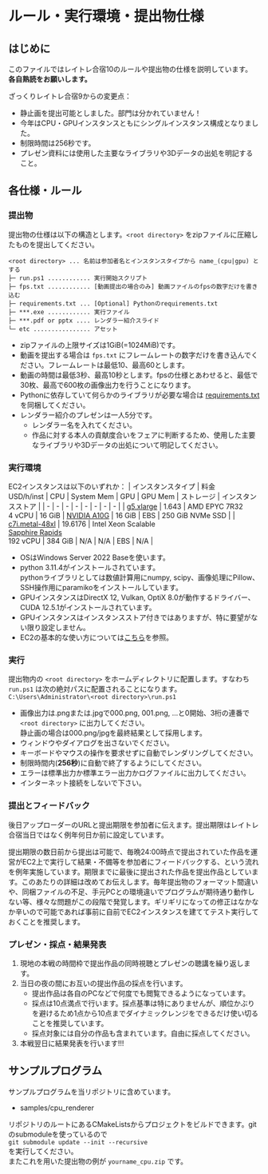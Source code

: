 # ルール・実行環境・提出物仕様

## はじめに
このファイルではレイトレ合宿10のルールや提出物の仕様を説明しています。\
**各自熟読をお願いします。**

ざっくりレイトレ合宿9からの変更点：

- 静止画を提出可能としました。部門は分かれていません！
- 今年はCPU・GPUインスタンスともにシングルインスタンス構成となりました。
- 制限時間は256秒です。
- プレゼン資料には使用した主要なライブラリや3Dデータの出処を明記すること。


## 各仕様・ルール

### 提出物
提出物の仕様は以下の構造とします。`<root directory>` をzipファイルに圧縮したものを提出してください。

```
<root directory> ... 名前は参加者名とインスタンスタイプから name_(cpu|gpu) とする
├─ run.ps1 ............ 実行開始スクリプト
├─ fps.txt ............ [動画提出の場合のみ] 動画ファイルのfpsの数字だけを書き込む
├─ requirements.txt ... [Optional] Pythonのrequirements.txt
├─ ***.exe ............ 実行ファイル
├─ ***.pdf or pptx .... レンダラー紹介スライド
└─ etc ................ アセット
```

- zipファイルの上限サイズは1GiB(=1024MiB)です。
- 動画を提出する場合は `fps.txt` にフレームレートの数字だけを書き込んでください。フレームレートは最低10、最高60とします。
- 動画の時間は最低3秒、最高10秒とします。fpsの仕様とあわせると、最低で30枚、最高で600枚の画像出力を行うことになります。
- Pythonに依存していて何らかのライブラリが必要な場合は [requirements.txt](https://note.nkmk.me/python-pip-install-requirements/) を同梱してください。
- レンダラー紹介のプレゼンは一人5分です。
  - レンダラー名を入れてください。
  - 作品に対する本人の貢献度合いをフェアに判断するため、使用した主要なライブラリや3Dデータの出処について明記してください。

### 実行環境

EC2インスタンスは以下のいずれか：
| インスタンスタイプ | 料金<br/>USD/h/inst | CPU | System Mem | GPU | GPU Mem | ストレージ | インスタンスストア |
| - | - | - | - | - | - | - | - |
| [g5.xlarge](https://aws.amazon.com/jp/ec2/instance-types/g5/) | 1.643 | AMD EPYC 7R32<br>4 vCPU | 16 GiB | [NVIDIA A10G](https://www.nvidia.com/ja-jp/data-center/products/a10-gpu/) | 16 GiB | EBS | 250 GiB NVMe SSD |
| [c7i.metal-48xl](https://aws.amazon.com/jp/ec2/instance-types/c7i/) | 19.6176 | Intel Xeon Scalable<br/>[Sapphire Rapids](https://www.intel.co.jp/content/www/jp/ja/products/docs/processors/xeon-accelerated/4th-gen-xeon-scalable-processors.html)<br>192 vCPU | 384 GiB | N/A | N/A | EBS | N/A |

- OSはWindows Server 2022 Baseを使います。
- python 3.11.4がインストールされています。\
  pythonライブラリとしては数値計算用にnumpy, scipy、画像処理にPillow、SSH操作用にparamikoをインストールしています。
- GPUインスタンスはDirectX 12, Vulkan, OptiX 8.0が動作するドライバー、CUDA 12.5.1がインストールされています。
- GPUインスタンスはインスタンスストア付きではありますが、特に要望がない限り設定しません。
- EC2の基本的な使い方については[こちら](AWS101.md)を参照。

### 実行

提出物内の `<root directory>` をホームディレクトリに配置します。すなわち `run.ps1` は次の絶対パスに配置されることになります。\
`C:\Users\Administrator\<root directory>\run.ps1`

- 画像出力は.pngまたは.jpgで000.png, 001.png, ...と0開始、3桁の連番で `<root directory>` に出力してください。\
  静止画の場合は000.png/jpgを最終結果として採用します。
- ウィンドウやダイアログを出さないでください。
- キーボードやマウスの操作を要求せずに自動でレンダリングしてください。
- 制限時間内(**256秒**)に自動で終了するようにしてください。
- エラーは標準出力か標準エラー出力かログファイルに出力してください。
- インターネット接続をしないで下さい。

### 提出とフィードバック
後日アップローダーのURLと提出期限を参加者に伝えます。提出期限はレイトレ合宿当日ではなく例年何日か前に設定しています。

提出期限の数日前から提出は可能で、毎晩24:00時点で提出されていた作品を運営がEC2上で実行して結果・不備等を参加者にフィードバックする、という流れを例年実施しています。期限までに最後に提出された作品を提出作品としています。このあたりの詳細は改めてお伝えします。毎年提出物のフォーマット間違いや、同梱ファイルの不足、手元PCとの環境違いでプログラムが期待通り動作しない等、様々な問題がこの段階で発覚します。ギリギリになっての修正はなかなか辛いので可能であれば事前に自前でEC2インスタンスを建ててテスト実行しておくことを推奨します。

### プレゼン・採点・結果発表
1. 現地の本戦の時間枠で提出作品の同時視聴とプレゼンの聴講を繰り返します。
1. 当日の夜の間にお互いの提出作品の採点を行います。
   - 提出作品は各自のPCなどで何度でも閲覧できるようになっています。
   - 採点は10点満点で行います。採点基準は特にありませんが、順位かぶりを避けるため1点から10点までダイナミックレンジをできるだけ使い切ることを推奨しています。
   - 採点対象には自分の作品も含まれています。自由に採点してください。
1. 本戦翌日に結果発表を行います!!!



## サンプルプログラム

サンプルプログラムを当リポジトリに含めています。

- samples/cpu_renderer

リポジトリのルートにあるCMakeListsからプロジェクトをビルドできます。gitのsubmoduleを使っているので\
`git submodule update --init --recursive`\
を実行してください。\
またこれを用いた提出物の例が `yourname_cpu.zip` です。